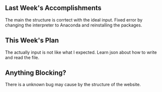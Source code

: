 ## Last Week's Accomplishments

The main the structure is corrtect with the ideal input.
Fixed error by changing the interpreter to Anaconda and reinstalling the packages.

## This Week's Plan

The actually input is not like what I expected.
Learn json about how to write and read the file.

## Anything Blocking?

There is a unknown bug may cause by the structure of the website.

